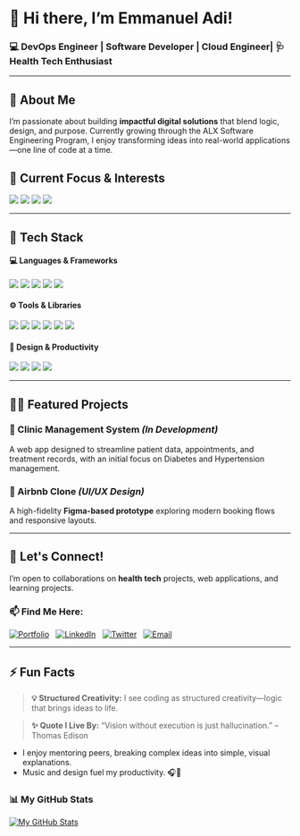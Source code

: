 # 👋 Hi there, I’m **Emmanuel Adi**!

### 💻 DevOps Engineer | Software Developer | Cloud Engineer| 🩺 Health Tech Enthusiast

---

## 🚀 About Me

I’m passionate about building **impactful digital solutions** that blend logic, design, and purpose. Currently growing through the ALX Software Engineering Program, I enjoy transforming ideas into real-world applications—one line of code at a time.

## 🌱 Current Focus & Interests</h3>

<p>
  <img src="https://img.shields.io/badge/Front--End_Development-React,_Next.js,_React_Native-blue?style=for-the-badge&logo=react" />
  <img src="https://img.shields.io/badge/Design_&_Empathy-UI/UX,_Accessibility-pink?style=for-the-badge&logo=figma" />
  <img src="https://img.shields.io/badge/Health_Tech_Bridge-Clinician_+_Developer-green?style=for-the-badge&logo=heartbeat" />
  <img src="https://img.shields.io/badge/The_Backend-API,_Automation,_Database-orange?style=for-the-badge&logo=postgresql" />
</p>


---

## 🧠 Tech Stack</h2>

<h4>💻 Languages & Frameworks</h4>
<p>
  <img src="https://img.shields.io/badge/Python-3776AB?style=for-the-badge&logo=python&logoColor=white" />
  <img src="https://img.shields.io/badge/JavaScript-F7DF1E?style=for-the-badge&logo=javascript&logoColor=black" />
  <img src="https://img.shields.io/badge/HTML5-E34F26?style=for-the-badge&logo=html5&logoColor=white" />
  <img src="https://img.shields.io/badge/CSS3-1572B6?style=for-the-badge&logo=css3&logoColor=white" />
  <img src="https://img.shields.io/badge/SQL-336791?style=for-the-badge&logo=postgresql&logoColor=white" />
</p>

<h4>⚙️ Tools & Libraries</h4>
<p>
  <img src="https://img.shields.io/badge/React-61DAFB?style=for-the-badge&logo=react&logoColor=black" />
  <img src="https://img.shields.io/badge/Flask-000000?style=for-the-badge&logo=flask&logoColor=white" />
  <img src="https://img.shields.io/badge/Bootstrap-7952B3?style=for-the-badge&logo=bootstrap&logoColor=white" />
  <img src="https://img.shields.io/badge/SQLAlchemy-D71F00?style=for-the-badge&logo=python&logoColor=white" />
  <img src="https://img.shields.io/badge/Git-F05032?style=for-the-badge&logo=git&logoColor=white" />
  <img src="https://img.shields.io/badge/GitHub-181717?style=for-the-badge&logo=github&logoColor=white" />
</p>

<h4>🎨 Design & Productivity</h4>
<p>
  <img src="https://img.shields.io/badge/Figma-F24E1E?style=for-the-badge&logo=figma&logoColor=white" />
  <img src="https://img.shields.io/badge/Canva-00C4CC?style=for-the-badge&logo=canva&logoColor=white" />
  <img src="https://img.shields.io/badge/VS_Code-007ACC?style=for-the-badge&logo=visualstudiocode&logoColor=white" />
  <img src="https://img.shields.io/badge/Trello-0052CC?style=for-the-badge&logo=trello&logoColor=white" />
</p>

---

## 🧑‍💻 Featured Projects

### 🏥 Clinic Management System *(In Development)*
A web app designed to streamline patient data, appointments, and treatment records, with an initial focus on Diabetes and Hypertension management.

### 🏡 Airbnb Clone *(UI/UX Design)*
A high-fidelity **Figma-based prototype** exploring modern booking flows and responsive layouts.

---

## 🤝 Let's Connect!

I’m open to collaborations on **health tech** projects, web applications, and learning projects.

### 📫 Find Me Here:

[![Portfolio](https://img.shields.io/badge/Portfolio-adieddy.com-2196F3?style=for-the-badge&logo=google-chrome&logoColor=white)](https://www.adieddy.com)
&nbsp;
[![LinkedIn](https://img.shields.io/badge/LinkedIn-Profile-0A66C2?style=for-the-badge&logo=linkedin&logoColor=white)](https://www.linkedin.com/in/emmanuel-a-618594265)
&nbsp;
[![Twitter](https://img.shields.io/badge/X-@adieddy10-000000?style=for-the-badge&logo=x&logoColor=white)](https://twitter.com/adieddy10)
&nbsp;
[![Email](https://img.shields.io/badge/Email-adiemmanuel10@gmail.com-D14836?style=for-the-badge&logo=gmail&logoColor=white)](mailto:adiemmanuel10@gmail.com)

---

## ⚡ Fun Facts

> **💡 Structured Creativity:** I see coding as structured creativity—logic that brings ideas to life.

> **✨ Quote I Live By:** “Vision without execution is just hallucination.” – Thomas Edison

* I enjoy mentoring peers, breaking complex ideas into simple, visual explanations.
* Music and design fuel my productivity. 🎧🎨

### 📊 My GitHub Stats

[![My GitHub Stats](https://github-readme-stats.vercel.app/api?username=adieddygit&show_icons=true&theme=onedark&hide_border=true)](https://github.com/adieddygit)
    


